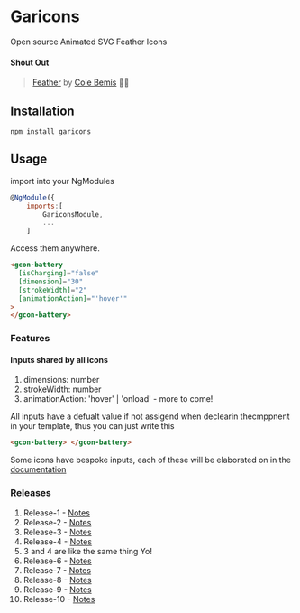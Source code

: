 # Garicons

Open source Animated SVG Feather Icons

#### Shout Out

> [Feather](https://feathericons.com/) by [Cole Bemis](https://twitter.com/colebemis) ✊🏿

## Installation

```shell
npm install garicons
```

## Usage

import into your NgModules

```javascript
@NgModule({
    imports:[
        GariconsModule,
        ...
    ]
```

Access them anywhere.

```html
<gcon-battery
  [isCharging]="false"
  [dimension]="30"
  [strokeWidth]="2"
  [animationAction]="'hover'"
>
</gcon-battery>
```

### Features

#### Inputs shared by all icons

1. dimensions: number
2. strokeWidth: number
3. animationAction: 'hover' | 'onload' - more to come!

All inputs have a defualt value if not assigend when declearin thecmppnent in your template, thus you can just write this

```html
<gcon-battery> </gcon-battery>
```

Some icons have bespoke inputs, each of these will be elaborated on in the [documentation](https://www.notion.so/Garicon-Engineering-Wiki-f4c1f090dba94af9b76387735a5e6bbc)

### Releases

1. Release-1 - [Notes](https://www.notion.so/Release-1-dd7ad21c0a644de79f5c4cb34a5b0a57)
2. Release-2 - [Notes](https://www.notion.so/Release-2-90a191397c564068b88a40855ac354e1)
3. Release-3 - [Notes](https://www.notion.so/Release-3-e74de1618fd546ec9774208bad946743)
4. Release-4 - [Notes](https://www.notion.so/Release-5-a645e76f1f064b29b2019146624d2167)
5. 3 and 4 are like the same thing Yo!
6. Release-6 - [Notes](https://www.notion.so/Release-6-3341ea9512a6458baaefe1a67c90bb7a)
8. Release-7 - [Notes](https://www.notion.so/Release-7-40780d9d662346ab87b3f5f1e60fdfa2)
7. Release-8 - [Notes](https://www.notion.so/Release-8-5fc715a92e2e4f459bceb98dde4b09c2)
7. Release-9 - [Notes](https://www.notion.so/Release-9-de5c50ba04eb461facae9c25c8d62c75)
8. Release-10 - [Notes](https://www.notion.so/Release-10-e424b3601ad748ee9a6d359f4215e90e)